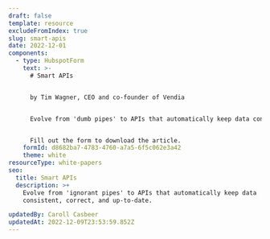 ```yaml
---
draft: false
template: resource
excludeFromIndex: true
slug: smart-apis
date: 2022-12-01
components:
  - type: HubspotForm
    text: >-
      # Smart APIs


      by Tim Wagner, CEO and co-founder of Vendia


      Evolve from 'dumb pipes' to APIs that automatically keep data consistent, correct, and up-to-date.


      Fill out the form to download the article.
    formId: d8682ba7-4783-4760-a7a5-6f5c062e3a42
    theme: white
resourceType: white-papers
seo:
  title: Smart APIs
  description: >+
    Evolve from 'ignorant pipes' to APIs that automatically keep data
    consistent, correct, and up-to-date.

updatedBy: Caroll Casbeer
updatedAt: 2022-12-09T23:53:59.852Z
---
```

